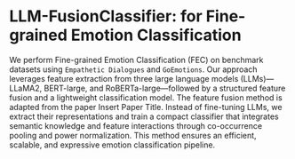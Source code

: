 # LLM-FusionClassifier: for Fine-grained Emotion Classification
We perform Fine-grained Emotion Classification (FEC) on benchmark datasets using `Empathetic Dialogues` and `GoEmotions`.
Our approach leverages feature extraction from three large language models (LLMs)—LLaMA2, BERT-large, and RoBERTa-large—followed by a structured feature fusion and a lightweight classification model. The feature fusion method is adapted from the paper Insert Paper Title.
Instead of fine-tuning LLMs, we extract their representations and train a compact classifier that integrates semantic knowledge and feature interactions through co-occurrence pooling and power normalization. This method ensures an efficient, scalable, and expressive emotion classification pipeline.
